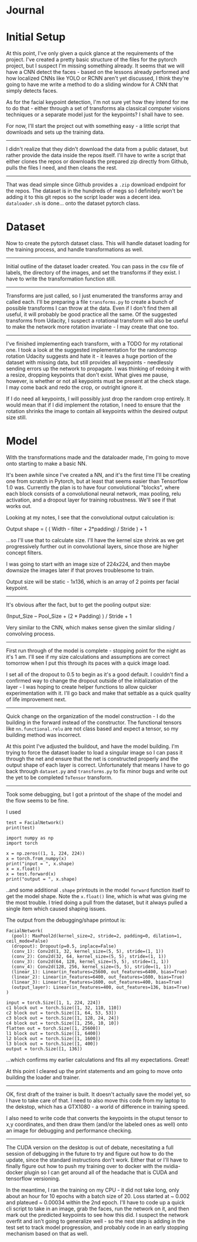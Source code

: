 # Journal

# Initial Setup

At this point, I've only given a quick glance at the requirements of the project. I've created a pretty basic structure of the files for the pytorch project, but I suspect I'm missing something already. It seems that we will have a CNN detect the faces - based on the lessons already performed and how localized CNNs like YOLO or RCNN aren't yet discussed, I think they're going to have me write a method to do a sliding window for A CNN that simply detects faces.

As for the facial keypoint detection, I'm not sure yet how they intend for me to do that - either through a set of transforms ala classical computer visions techniques or a separate model just for the keypoints? I shall have to see.

For now, I'll start the project out with something easy - a little script that downloads and sets up the training data.

---

I didn't realize that they didn't download the data from a public dataset, but rather provide the data inside the repos itself. I'll have to write a script that either clones the repos or downloads the prepared zip directly from Github, pulls the files I need, and then cleans the rest.

---

That was dead simple since Github provides a `.zip` download endpoint for the repos. The dataset is in the hundreds of megs so I definitely won't be adding it to this git repos so the script loader was a decent idea. `dataloader.sh` is done... onto the dataset pytorch class.

# Dataset

Now to create the pytorch dataset class. This will handle dataset loading for the training process, and handle transformations as well.

---

Initial outline of the dataset loader created. You can pass in the csv file of labels, the directory of the images, and set the transforms if they exist. I have to write the transformation function still.

---

Transforms are just called, so I just enumerated the transforms array and called each. I'll be preparing a file `transforms.py` to create a bunch of possible transforms I can throw at the data. Even if I don't find them all useful, it will probably be good practice all the same. Of the suggested transforms from Udacity, I suspect a rotational transform will also be useful to make the network more rotation invariate - I may create that one too.

---

I've finished implementing each transform, with a TODO for my rotational one. I took a look at the suggested implementation for the randomcrop rotation Udacity suggests and hate it - it leaves a huge portion of the dataset with missing data, but still provides all keypoints - needlessly sending errors up the network to propagate. I was thinking of redoing it with a resize, dropping keypoints that don't exist. What gives me pause, however, is whether or not all keypoints must be present at the check stage. I may come back and redo the crop, or outright ignore it.

If I do need all keypoints, I will possibly just drop the random crop entirely. It would mean that if I did implement the rotation, I need to ensure that the rotation shrinks the image to contain all keypoints within the desired output size still.


# Model

With the transformations made and the dataloader made, I'm going to move onto starting to make a basic NN.

It's been awhile since I've created a NN, and it's the first time I'll be creating one from scratch in Pytorch, but at least that seems easier than Tensorflow 1.0 was. Currently the plan is to have four convolutional "blocks", where each block consists of a convolutional neural network, max pooling, relu activation, and a dropout layer for training robustness. We'll see if that works out.

Looking at my notes, I see that the convolutional output calculation is:

Output shape = ( ( Width - filter + 2*padding) / Stride ) + 1

...so I'll use that to calculate size. I'll have the kernel size shrink as we get progressively further out in convolutional layers, since those are higher concept filters.

I was going to start with an image size of 224x224, and then maybe downsize the images later if that proves troublesome to train.

Output size will be static - 1x136, which is an array of 2 points per facial keypoint.

--- 

It's obvious after the fact, but to get the pooling output size:

(Input_Size – Pool_Size + (2 * Padding) ) / Stride + 1

Very similar to the CNN, which makes sense given the similar sliding / convolving process.

---

First run through of the model is complete - stopping point for the night as it's 1 am. I'll see if my size calculations and assumptions are correct tomorrow when I put this through its paces with a quick image load.

I set all of the dropout to 0.5 to begin as it's a good default. I couldn't find a confirmed way to change the dropout outside of the initialization of the layer - I was hoping to create helper functions to allow quicker experimentation with it. I'll go back and make that settable as a quick quality of life improvement next.

---

Quick change on the organization of the model construction - I do the building in the forward instead of the constructor. The functional tensors like `nn.functional.relu` are not class based and expect a tensor, so my building method was incorrect.

At this point I've adjusted the buildout, and have the model building. I'm trying to force the dataset loader to load a singular image so I can pass it through the net and ensure that the net is constructed properly and the output shape of each layer is correct. Unfortunately that means I have to go back through `dataset.py` and `transforms.py` to fix minor bugs and write out the yet to be completed `ToTensor` transform.

---

Took some debugging, but I got a printout of the shape of the model and the flow seems to be fine.

I used

```
test = FacialNetwork()
print(test)

import numpy as np
import torch

x = np.zeros((1, 1, 224, 224))
x = torch.from_numpy(x)
print("input = ", x.shape)
x = x.float()
x = test.forward(x)
print("output = ", x.shape)
```
..and some additional `.shape` printouts in the model `forward` function itself to get the model shape. Note the `x.float()` line, which is what was giving me the most trouble. I tried doing a pull from the dataset, but it always pulled a single item which caused shaping issues.

The output from the debugging/shape printout is:

```
FacialNetwork(
  (pool): MaxPool2d(kernel_size=2, stride=2, padding=0, dilation=1, ceil_mode=False)
  (dropout): Dropout(p=0.5, inplace=False)
  (conv_1): Conv2d(1, 32, kernel_size=(5, 5), stride=(1, 1))
  (conv_2): Conv2d(32, 64, kernel_size=(5, 5), stride=(1, 1))
  (conv_3): Conv2d(64, 128, kernel_size=(5, 5), stride=(1, 1))
  (conv_4): Conv2d(128, 256, kernel_size=(5, 5), stride=(1, 1))
  (linear_1): Linear(in_features=25600, out_features=6400, bias=True)
  (linear_2): Linear(in_features=6400, out_features=1600, bias=True)
  (linear_3): Linear(in_features=1600, out_features=400, bias=True)
  (output_layer): Linear(in_features=400, out_features=136, bias=True)
)

input = torch.Size([1, 1, 224, 224])
c1 block out = torch.Size([1, 32, 110, 110])
c2 block out = torch.Size([1, 64, 53, 53])
c3 block out = torch.Size([1, 128, 24, 24])
c4 block out = torch.Size([1, 256, 10, 10])
flatten out = torch.Size([1, 25600])
l1 block out = torch.Size([1, 6400])
l2 block out = torch.Size([1, 1600])
l3 block out = torch.Size([1, 400])
output = torch.Size([1, 136])
```

...which confirms my earlier calculations and fits all my expectations. Great!

At this point I cleared up the print statements and am going to move onto building the loader and trainer.

---

OK, first draft of the trainer is built. It doesn't actually save the model yet, so I have to take care of that. I need to also move this code from my laptop to the dekstop, which has a GTX1080 - a world of difference in training speed.

I also need to write code that converts the keypoints in the otuput tensor to x,y coordinates, and then draw them (and/or the labeled ones as well) onto an image for debugging and performance checking.

---

The CUDA version on the desktop is out of debate, necesitating a full session of debugging in the future to try and figure out how to do the update, since the standard instructions don't work. Either that or I'll have to finally figure out how to push my training over to docker with the nvidia-docker plugin so I can get around all of the headache that is CUDA and tensorflow versioning.

In the meantime, I ran the training on my CPU - it did not take long, only about an hour for 10 epochs with a batch size of 20. Loss started at ~ 0.002 and plateued ~ 0.00034 within the 2nd epoch. I'll have to code up a quick cli script to take in an image, grab the faces, run the network on it, and then mark out the predicted keypoints to see how this did. I suspect the network overfit and isn't going to generalize well - so the next step is adding in the test set to track model progression, and probably code in an early stopping mechanism based on that as well.
